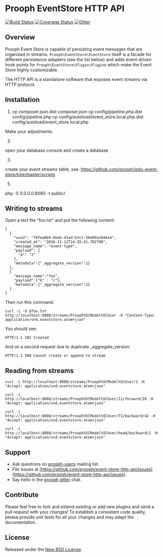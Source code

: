 # Prooph EventStore HTTP API

[![Build Status](https://travis-ci.org/prooph/event-store-http-api.svg?branch=master)](https://travis-ci.org/prooph/event-store-http-api)
[![Coverage Status](https://coveralls.io/repos/github/prooph/event-store-http-api/badge.svg?branch=master)](https://coveralls.io/github/prooph/event-store-http-api?branch=master)
[![Gitter](https://badges.gitter.im/Join%20Chat.svg)](https://gitter.im/prooph/improoph)

## Overview

Prooph Event Store is capable of persisting event messages that are organized in streams. `Prooph\EventStore\EventStore`
itself is a facade for different persistence adapters (see the list below) and adds event-driven hook points for `Prooph\EventStore\Plugin\Plugin`s
which make the Event Store highly customizable.

The HTTP API is a standalone software that exposes event streams via HTTP protocol.

## Installation

1)
    cp composer.json.dist composer.json
    cp config/pipeline.php.dist config/pipeline.php
    cp config/autoload/event_store.local.php.dist config/autoload/event_store.local.php

Make your adjustments.

2)

open your database console and create a database

3)

create your event streams table, see: https://github.com/prooph/pdo-event-store/tree/master/scripts

5)

php -S 0.0.0.0:8080 -t public/.

## Writing to streams

Open a text file "foo.txt" and put the following content:

    [
      {
        "uuid": "f9fea0b9-bbab-41ad-b3c1-56e09a1044a4",
        "created_at": "2016-11-12T14:35:41.702700",
        "message_name": "event-type",
        "payload": {
          "a": "2"
        },
        "metadata":{"_aggregate_version":1}
      },
      {
        "message_name":"foo",
        "payload":{"b" : "c"},
        "metadata":{"_aggregate_version":2}
      }
    ]

Then run this command:

    curl -i -d @foo.txt http://localhost:8080/streams/Prooph%5CModel%5CUser -H "Content-Type: application/vnd.eventstore.atom+json"

You should see:

    HTTP/1.1 201 Created

And on a second request due to duplicate _aggregate_version:

    HTTP/1.1 500 Cannot create or append to stream

## Reading from streams

    curl -i http://localhost:8080/streams/Prooph%5CModel%5CUser/1 -H "Accept: application/vnd.eventstore.atom+json"

    curl -i http://localhost:8080/streams/Prooph%5CModel%5CUser/11/forward/20 -H "Accept: application/vnd.eventstore.atom+json"

    curl -i http://localhost:8080/streams/Prooph%5CModel%5CUser/71/backward/42 -H "Accept: application/vnd.eventstore.atom+json"

    curl -i http://localhost:8080/streams/Prooph%5CModel%5CUser/head/backward/2 -H "Accept: application/vnd.eventstore.atom+json"

## Support

- Ask questions on [prooph-users](https://groups.google.com/forum/?hl=de#!forum/prooph) mailing list.
- File issues at [https://github.com/prooph/event-store-http-api/issues](https://github.com/prooph/event-store-http-api/issues).
- Say hello in the [prooph gitter](https://gitter.im/prooph/improoph) chat.

## Contribute

Please feel free to fork and extend existing or add new plugins and send a pull request with your changes!
To establish a consistent code quality, please provide unit tests for all your changes and may adapt the documentation.

## License

Released under the [New BSD License](LICENSE).
